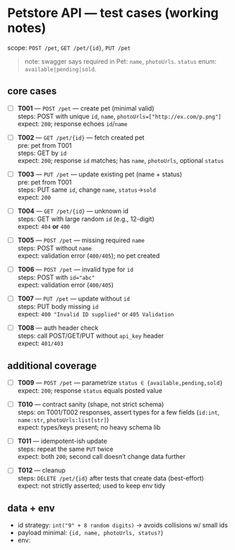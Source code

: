 # Petstore API — test cases (working notes)

scope: `POST /pet`, `GET /pet/{id}`, `PUT /pet`  

> note: swagger says required in Pet: `name`, `photoUrls`. `status` enum: `available|pending|sold`.  


## core cases

- [ ] **T001** — `POST /pet` — create pet (minimal valid)  
  steps: POST with unique `id`, `name`, `photoUrls=["http://ex.com/p.png"]`  
  expect: `200`; response echoes `id`/`name`

- [ ] **T002** — `GET /pet/{id}` — fetch created pet  
  pre: pet from T001  
  steps: GET by `id`  
  expect: `200`; response `id` matches; has `name`, `photoUrls`, optional `status`

- [ ] **T003** — `PUT /pet` — update existing pet (name + status)  
  pre: pet from T001  
  steps: PUT same `id`, change `name`, `status`→`sold`  
  expect: `200`

- [ ] **T004** — `GET /pet/{id}` — unknown id  
  steps: GET with large random `id` (e.g., 12-digit)  
  expect: `404` **or** `400`

- [ ] **T005** — `POST /pet` — missing required `name`  
  steps: POST without `name`  
  expect: validation error (`400/405`); no pet created

- [ ] **T006** — `POST /pet` — invalid type for `id`  
  steps: POST with `id="abc"`  
  expect: validation error (`400/405`)

- [ ] **T007** — `PUT /pet` — update without `id`  
  steps: PUT body missing `id`  
  expect: `400 "Invalid ID supplied"` or `405 Validation`

- [ ] **T008** — auth header check  
  steps: call POST/GET/PUT without `api_key` header  
  expect: `401/403`


## additional coverage

- [ ] **T009** — `POST /pet` — parametrize `status ∈ {available,pending,sold}`  
  expect: `200`; response `status` equals posted value

- [ ] **T010** — contract sanity (shape, not strict schema)  
  steps: on T001/T002 responses, assert types for a few fields (`id:int`, `name:str`, `photoUrls:list[str]`)  
  expect: types/keys present; no heavy schema lib

- [ ] **T011** — idempotent-ish update  
  steps: repeat the same `PUT` twice  
  expect: both `200`; second call doesn’t change data further

- [ ] **T012** — cleanup  
  steps: `DELETE /pet/{id}` after tests that create data (best-effort)  
  expect: not strictly asserted; used to keep env tidy


## data + env

- id strategy: `int("9" + 8 random digits)` → avoids collisions w/ small ids
- payload minimal: `{id, name, photoUrls, status?}`
- env:  
